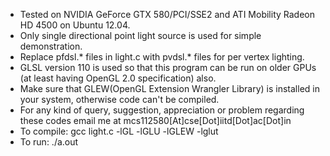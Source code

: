 * Tested on NVIDIA GeForce GTX 580/PCI/SSE2 and ATI Mobility Radeon HD 4500 on Ubuntu 12.04.
* Only single directional point light source is used for simple demonstration.
* Replace pfdsl.* files in light.c with pvdsl.* files for per vertex lighting.
* GLSL version 110 is used so that this program can be run on older GPUs (at least having OpenGL 2.0 specification) also.
* Make sure that GLEW(OpenGL Extension Wrangler Library) is installed in your system, otherwise code can't be compiled.
* For any kind of query, suggestion, appreciation or problem regarding these codes email me at mcs112580[At]cse[Dot]iitd[Dot]ac[Dot]in
* To compile: gcc light.c -lGL -lGLU -lGLEW -lglut
* To run: ./a.out
